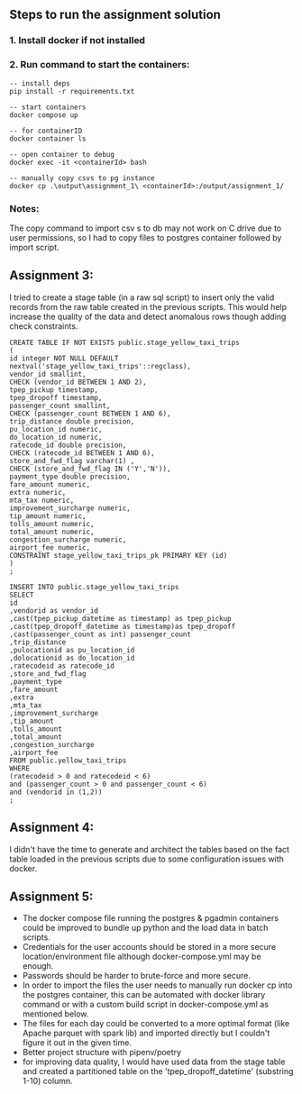 ## Steps to run the assignment solution

### 1. Install docker if not installed

### 2. Run command to start the containers:

```
-- install deps
pip install -r requirements.txt

-- start containers
docker compose up

-- for containerID
docker container ls

-- open container to debug
docker exec -it <containerId> bash

-- manually copy csvs to pg instance
docker cp .\output\assignment_1\ <containerId>:/output/assignment_1/
```

### Notes:

The copy command to import csv s to db may not work on C drive due to user permissions, so I had to copy files to postgres container followed by import script.

## Assignment 3:

I tried to create a stage table (in a raw sql script) to insert only the valid records from the raw table created in the previous scripts.
This would help increase the quality of the data and detect anomalous rows though adding check constraints.

```
CREATE TABLE IF NOT EXISTS public.stage_yellow_taxi_trips
(
id integer NOT NULL DEFAULT nextval('stage_yellow_taxi_trips'::regclass),
vendor_id smallint,
CHECK (vendor_id BETWEEN 1 AND 2),
tpep_pickup timestamp,
tpep_dropoff timestamp,
passenger_count smallint,
CHECK (passenger_count BETWEEN 1 AND 6),
trip_distance double precision,
pu_location_id numeric,
do_location_id numeric,
ratecode_id double precision,
CHECK (ratecode_id BETWEEN 1 AND 6),
store_and_fwd_flag varchar(1) ,
CHECK (store_and_fwd_flag IN ('Y','N')),
payment_type double precision,
fare_amount numeric,
extra numeric,
mta_tax numeric,
improvement_surcharge numeric,
tip_amount numeric,
tolls_amount numeric,
total_amount numeric,
congestion_surcharge numeric,
airport_fee numeric,
CONSTRAINT stage_yellow_taxi_trips_pk PRIMARY KEY (id)
)
;

INSERT INTO public.stage_yellow_taxi_trips
SELECT
id
,vendorid as vendor_id
,cast(tpep_pickup_datetime as timestamp) as tpep_pickup
,cast(tpep_dropoff_datetime as timestamp)as tpep_dropoff
,cast(passenger_count as int) passenger_count
,trip_distance
,pulocationid as pu_location_id
,dolocationid as do_location_id
,ratecodeid as ratecode_id
,store_and_fwd_flag
,payment_type
,fare_amount
,extra
,mta_tax
,improvement_surcharge
,tip_amount
,tolls_amount
,total_amount
,congestion_surcharge
,airport_fee
FROM public.yellow_taxi_trips
WHERE
(ratecodeid > 0 and ratecodeid < 6)
and (passenger_count > 0 and passenger_count < 6)
and (vendorid in (1,2))
;
```

## Assignment 4:

I didn't have the time to generate and architect the tables based on the fact table loaded in the previous scripts due to some configuration issues with docker.

## Assignment 5:

- The docker compose file running the postgres & pgadmin containers could be improved to bundle up python and the load data in batch scripts.
- Credentials for the user accounts should be stored in a more secure location/environment file although docker-compose.yml may be enough.
- Passwords should be harder to brute-force and more secure.
- In order to import the files the user needs to manually run docker cp into the postgres container, this can be automated with docker library command or with a custom build script in docker-compose.yml as mentioned below.
- The files for each day could be converted to a more optimal format (like Apache parquet with spark lib) and imported directly but I couldn't figure it out in the given time.
- Better project structure with pipenv/poetry
- for improving data quality, I would have used data from the stage table and created a partitioned table on the 'tpep_dropoff_datetime' (substring 1-10) column.
